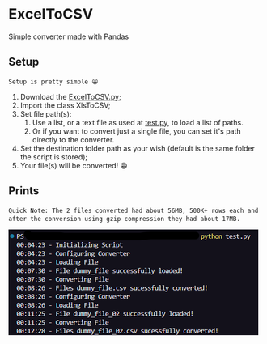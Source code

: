 # ExcelToCSV

 Simple converter made with Pandas

## Setup

    Setup is pretty simple 😀
1. Download the [ExcelToCSV.py](ExcelToCSV.py);
2. Import the class XlsToCSV;
3. Set file path(s):
    1. Use a list, or a text file as used at [test.py](test.py), to load a list of paths.
    2. Or if you want to convert just a single file, you can set it's path directly to the converter.
4. Set the destination folder path as your wish (default is the same folder the script is stored);
5. Your file(s) will be converted! 😁

## Prints

    Quick Note: The 2 files converted had about 56MB, 500K+ rows each and after the conversion using gzip compression they had about 17MB.

![Tests Made in 28/01/2024](https://github.com/mathsv/ExcelToCSV/blob/main/test_imgs/tests_2024-01-28_001516.png "Test Made In Windows Powershell")
